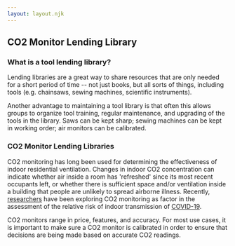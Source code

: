 ```yaml
---
layout: layout.njk
---
```


## CO2 Monitor Lending Library

### What is a tool lending library?

Lending libraries are a great way to share resources that are only needed for a short period of time -- not just books, but all sorts of things, including tools (e.g. chainsaws, sewing machines, scientific instruments).

Another advantage to maintaining a tool library is that often this allows groups to organize tool training, regular maintenance, and upgrading of the tools in the library.  Saws can be kept sharp; sewing machines can be kept in working order; air monitors can be calibrated. 

### CO2 Monitor Lending Libraries

CO2 monitoring has long been used for determining the effectiveness of indoor residential ventilation. Changes in indoor CO2 concentration can indicate whether air inside a room has 'refreshed' since its most recent occupants left, or whether there is sufficient space and/or ventilation inside a building that people are unlikely to spread airborne illness. Recently, [researchers](https://www.medrxiv.org/content/10.1101/2020.09.09.20191676v1.full.pdf) have been exploring CO2 monitoring as factor in the assessment of the relative risk of indoor transmission of [COVID-19]().   

CO2 monitors range in price, features, and accuracy. For most use cases, it is important to make sure a CO2 monitor is calibrated in order to ensure that decisions are being made based on accurate CO2 readings. 
